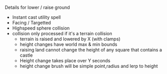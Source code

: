 Details for lower / raise ground
  * Instant cast utility spell
  * Facing / Targetted
  * Highspeed sphere collision
  * collision only processed if it's a terrain collision
    * terrain is raised and lowered by X (with clamps)
    * height changes have world max & min bounds
    * raising land cannot change the height of any square that contains a castle
    * Height change takes place over Y seconds
    * height change brush will be simple point,radius and lerp to height